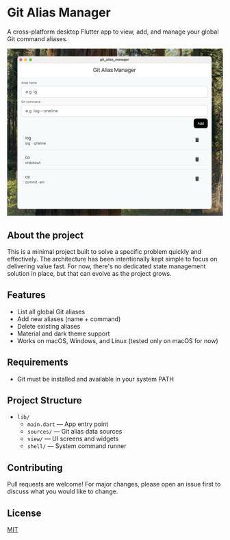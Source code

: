 # Git Alias Manager

A cross-platform desktop Flutter app to view, add, and manage your global Git command aliases.

![Screenshot of the Git Alias Manager app](screenshot.png)

## About the project

This is a minimal project built to solve a specific problem quickly and effectively. The architecture has been intentionally kept simple to focus on delivering value fast. For now, there's no dedicated state management solution in place, but that can evolve as the project grows.

## Features

- List all global Git aliases
- Add new aliases (name + command)
- Delete existing aliases
- Material and dark theme support
- Works on macOS, Windows, and Linux (tested only on macOS for now)

## Requirements

- Git must be installed and available in your system PATH

## Project Structure

- `lib/`
  - `main.dart` — App entry point
  - `sources/` — Git alias data sources
  - `view/` — UI screens and widgets
  - `shell/` — System command runner

## Contributing

Pull requests are welcome! For major changes, please open an issue first to discuss what you would like to change.

## License

[MIT](LICENSE)
